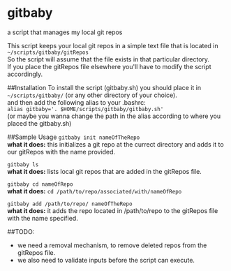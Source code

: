 # gitbaby
a script that manages my local git repos</br>

This script keeps your local git repos in a simple text file that is located in `~/scripts/gitbaby/gitRepos` </br>
So the script will assume that the file exists in that particular directory. </br>
If you place the gitRepos file elsewhere you'll have to modify the script accordingly.

##Installation
To install the script (gitbaby.sh) you should place it in `~/scripts/gitbaby/` (or any other directory of your choice). </br>
and then add the following alias to your .bashrc: </br>
`alias gitbaby='. $HOME/scripts/gitbaby/gitbaby.sh'` </br>
(or maybe you wanna change the path in the alias according to where you placed the gitbaby.sh) 

##Sample Usage
`gitbaby init nameOfTheRepo` </br>
**what it does:** this initializes a git repo at the currect directory and adds it to our gitRepos with the name provided. </br>

`gitbaby ls` </br>
**what it does:** lists local git repos that are added in the gitRepos file. </br>

`gitbaby cd nameOfRepo` </br>
**what it does:** `cd /path/to/repo/associated/with/nameOfRepo`

`gitbaby add /path/to/repo/ nameOfTheRepo` </br>
**what it does:** it adds the repo located in /path/to/repo to the gitRepos file with the name specified. </br>

##TODO:
* we need a removal mechanism, to remove deleted repos from the gitRepos file. </br>
* we also need to validate inputs before the script can execute.
